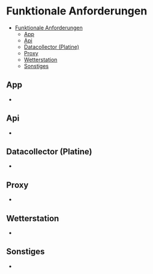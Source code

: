 # Funktionale Anforderungen

- [Funktionale Anforderungen](#funktionale-anforderungen)
  - [App](#app)
  - [Api](#api)
  - [Datacollector (Platine)](#datacollector-platine)
  - [Proxy](#proxy)
  - [Wetterstation](#wetterstation)
  - [Sonstiges](#sonstiges)

## App

-

## Api

-

## Datacollector (Platine)

-

## Proxy

-

## Wetterstation

-

## Sonstiges

-
